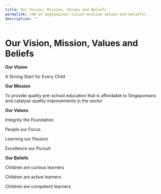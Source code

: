 ```yaml
---
title: Our Vision, Mission, Values and Beliefs
permalink: /mk-at-angsana/our-vision-mission-values-and-beliefs/
description: ""
---
```

Our Vision, Mission, Values and Beliefs
=======================================


<b>Our Vision</b>

A Strong Start for Every Child

  

<b>Our Mission</b>

To provide quality pre-school education that is affordable to Singaporeans and catalyse quality improvements in the sector

  

<b>Our Values</b>

Integrity the Foundation

People our Focus

Learning our Passion

Excellence our Pursuit

  

<b>Our Beliefs</b>

Children are curious learners

Children are active learners

Children are competent learners